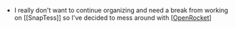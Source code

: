 - I really don't want to continue organizing and need a break from working on [[SnapTess]] so I've decided to mess around with [[OpenRocket]]


[//begin]: # "Autogenerated link references for markdown compatibility"
[OpenRocket]: ../OpenRocket "OpenRocket"
[//end]: # "Autogenerated link references"